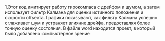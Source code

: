 1.Этот код имитирует работу гирокомпаса с дрейфом и шумом, а затем использует фильтр Калмана для оценки истинного положения и скорости объекта. Графики показывают, как фильтр Калмана успешно сглаживает шум и устраняет влияние дрейфа, предоставляя более точную оценку состояния.
В файле word находится проект, в который было добавлено компьютерное зрение
